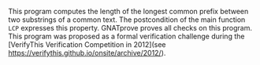 This program computes the length of the longest common prefix between two
substrings of a common text. The postcondition of the main function `LCP`
expresses this property. GNATprove proves all checks on this program. This
program was proposed as a formal verification challenge during the [VerifyThis
Verification Competition in 2012](see
https://verifythis.github.io/onsite/archive/2012/).
